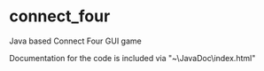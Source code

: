 # connect_four
Java based Connect Four GUI game

Documentation for the code is included via "~\JavaDoc\index.html"
